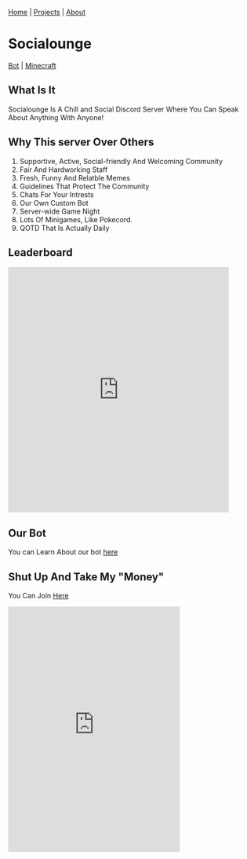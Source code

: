 [Home](/) | [Projects](/projects) | [About](/about)


# Socialounge
[Bot](/socialounge/bot) | [Minecraft](/socialounge/minecraft)

## What Is It
Socialounge Is A Chill and Social Discord Server Where You Can Speak About Anything With Anyone!

## Why This server Over Others

1. Supportive, Active, Social-friendly And Welcoming Community
2. Fair And Hardworking Staff
3. Fresh, Funny And Relatble Memes
4. Guidelines That Protect The Community
5. Chats For Your Intrests
6. Our Own Custom Bot
7. Server-wide Game Night
8. Lots Of Minigames, Like Pokecord.
9. QOTD That Is Actually Daily

## Leaderboard
 <iframe src="https://unbelievaboat.com/leaderboard/385432040155119617/widget" width="450" height="500" style="border: 0;"></iframe>
                                                                                     

## Our Bot
You can Learn About our bot [here](/socialounge/bot)

## Shut Up And Take My "Money"
You Can Join [Here](https://invite.gg/socialounge)

 <iframe src="https://discordapp.com/widget?id=385432040155119617&theme=dark" width="350" height="500" allowtransparency="true" frameborder="0"></iframe>
